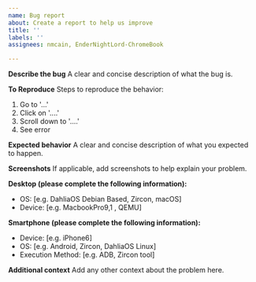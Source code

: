 ```yaml
---
name: Bug report
about: Create a report to help us improve
title: ''
labels: ''
assignees: nmcain, EnderNightLord-ChromeBook

---
```


**Describe the bug**
A clear and concise description of what the bug is.

**To Reproduce**
Steps to reproduce the behavior:
1. Go to '...'
2. Click on '....'
3. Scroll down to '....'
4. See error

**Expected behavior**
A clear and concise description of what you expected to happen.

**Screenshots**
If applicable, add screenshots to help explain your problem.

**Desktop (please complete the following information):**
 - OS: [e.g. DahliaOS Debian Based, Zircon, macOS]
 - Device: [e.g. MacbookPro9,1 , QEMU]

**Smartphone (please complete the following information):**
 - Device: [e.g. iPhone6]
 - OS: [e.g. Android, Zircon, DahliaOS Linux]
 - Execution Method: [e.g. ADB, Zircon tool]

**Additional context**
Add any other context about the problem here.
